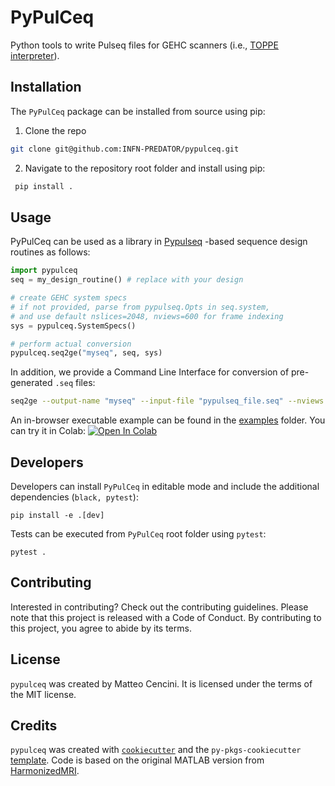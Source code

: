 # PyPulCeq

Python tools to write Pulseq files for GEHC scanners (i.e., [TOPPE interpreter](https://toppemri.github.io/)).

## Installation

The ``PyPulCeq`` package can be installed from source using pip:


1. Clone the repo

  ```bash
  git clone git@github.com:INFN-PREDATOR/pypulceq.git
  ```

2. Navigate to the repository root folder and install using pip:

  ```bash
   pip install .
  ```

## Usage

PyPulCeq can be used as a library in [Pypulseq](https://github.com/imr-framework/pypulseq/tree/dev) -based sequence design routines as follows:

```python
import pypulceq
seq = my_design_routine() # replace with your design

# create GEHC system specs 
# if not provided, parse from pypulseq.Opts in seq.system,
# and use default nslices=2048, nviews=600 for frame indexing
sys = pypulceq.SystemSpecs()

# perform actual conversion
pypulceq.seq2ge("myseq", seq, sys)
```

In addition, we provide a Command Line Interface for conversion of pre-generated ``.seq`` files:

```bash
seq2ge --output-name "myseq" --input-file "pypulseq_file.seq" --nviews NPHASEENC --nslices NSLICES
```

An in-browser executable example can be found in the [examples](https://github.com/INFN-PREDATOR/pypulceq/blob/main/examples/getting_started.ipynb) folder. You can try it in Colab: <a target="_blank" href="https://colab.research.google.com/github/https://github.com/INFN-PREDATOR/pypulceq/blob/main/examples/getting_started.ipynb"><img src="https://colab.research.google.com/assets/colab-badge.svg" alt="Open In Colab"/></a>

## Developers

Developers can install ``PyPulCeq`` in editable mode and include the additional dependencies (``black, pytest``):

```
pip install -e .[dev]
```

Tests can be executed from ``PyPulCeq`` root folder using ``pytest``:

```
pytest .
```

## Contributing

Interested in contributing? Check out the contributing guidelines. Please note that this project is released with a Code of Conduct. By contributing to this project, you agree to abide by its terms.

## License

`pypulceq` was created by Matteo Cencini. It is licensed under the terms of the MIT license.

## Credits

`pypulceq` was created with [`cookiecutter`](https://cookiecutter.readthedocs.io/en/latest/) and the `py-pkgs-cookiecutter` [template](https://github.com/py-pkgs/py-pkgs-cookiecutter). Code is based on the original MATLAB version from [HarmonizedMRI](https://github.com/HarmonizedMRI/PulCeq/tree/main).
